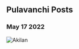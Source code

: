 ## Pulavanchi Posts                                                                                                  


### May 17 2022 

![Akilan](https://upload.wikimedia.org/wikipedia/commons/6/67/Vattakudi_south_lake.jpeg)


```markdown

```

